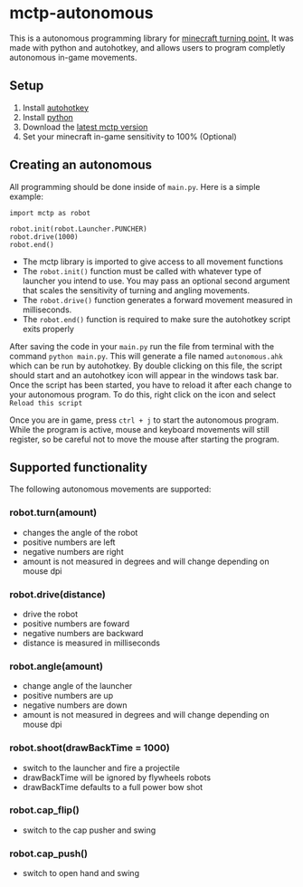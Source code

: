 # mctp-autonomous
This is a autonomous programming library for [minecraft turning point.](https://github.com/OpenGGEngine/TurningPoint)
It was made with python and autohotkey, and allows users to program completly autonomous in-game movements.

## Setup
1. Install [autohotkey](https://www.autohotkey.com/)
2. Install [python](https://www.python.org/downloads/)
3. Download the [latest mctp version](https://github.com/Marsgate/mctp-autonomous/releases)
4. Set your minecraft in-game sensitivity to 100% (Optional)

## Creating an autonomous
All programming should be done inside of `main.py`.
Here is a simple example:
```
import mctp as robot

robot.init(robot.Launcher.PUNCHER)
robot.drive(1000)
robot.end()
```

* The mctp library is imported to give access to all movement functions
* The `robot.init()` function must be called with whatever type of launcher you intend to use. You may pass an optional second argument that scales the sensitivity of turning and angling movements.
* The `robot.drive()` function generates a forward movement measured in milliseconds.
* The `robot.end()` function is required to make sure the autohotkey script exits properly

After saving the code in your `main.py` run the file from terminal with the command `python main.py`. This will generate a file named `autonomous.ahk` which can be run by autohotkey. By double clicking on this file, the script should start and an autohotkey icon will appear in the windows task bar. Once the script has been started, you have to reload it after each change to your autonomous program. To do this, right click on the icon and select `Reload this script`

Once you are in game, press `ctrl + j` to start the autonomous program. While the program is active, mouse and keyboard movements will still register, so be careful not to move the mouse after starting the program.

## Supported functionality
The following autonomous movements are supported:

### robot.turn(amount)
* changes the angle of the robot
* positive numbers are left
* negative numbers are right
* amount is not measured in degrees and will change depending on mouse dpi

### robot.drive(distance)
* drive the robot 
* positive numbers are foward
* negative numbers are backward
* distance is measured in milliseconds

### robot.angle(amount)
* change angle of the launcher
* positive numbers are up
* negative numbers are down
* amount is not measured in degrees and will change depending on mouse dpi

### robot.shoot(drawBackTime = 1000)
* switch to the launcher and fire a projectile
* drawBackTime will be ignored by flywheels robots
* drawBackTime defaults to a full power bow shot

### robot.cap_flip()
* switch to the cap pusher and swing

### robot.cap_push()
* switch to open hand and swing
